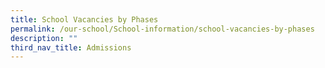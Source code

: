 ```yaml
---
title: School Vacancies by Phases
permalink: /our-school/School-information/school-vacancies-by-phases
description: ""
third_nav_title: Admissions
---
```


